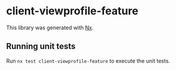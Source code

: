 # client-viewprofile-feature

This library was generated with [Nx](https://nx.dev).

## Running unit tests

Run `nx test client-viewprofile-feature` to execute the unit tests.
